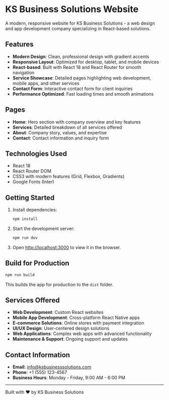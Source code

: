 # KS Business Solutions Website

A modern, responsive website for KS Business Solutions - a web design and app development company specializing in React-based solutions.

## Features

- **Modern Design**: Clean, professional design with gradient accents
- **Responsive Layout**: Optimized for desktop, tablet, and mobile devices
- **React-based**: Built with React 18 and React Router for smooth navigation
- **Service Showcase**: Detailed pages highlighting web development, mobile apps, and other services
- **Contact Form**: Interactive contact form for client inquiries
- **Performance Optimized**: Fast loading times and smooth animations

## Pages

- **Home**: Hero section with company overview and key features
- **Services**: Detailed breakdown of all services offered
- **About**: Company story, values, and expertise
- **Contact**: Contact information and inquiry form

## Technologies Used

- React 18
- React Router DOM
- CSS3 with modern features (Grid, Flexbox, Gradients)
- Google Fonts (Inter)

## Getting Started

1. Install dependencies:
   ```bash
   npm install
   ```

2. Start the development server:
   ```bash
   npm run dev
   ```

3. Open [http://localhost:3000](http://localhost:3000) to view it in the browser.

## Build for Production

```bash
npm run build
```

This builds the app for production to the `dist` folder.

## Services Offered

- **Web Development**: Custom React websites
- **Mobile App Development**: Cross-platform React Native apps
- **E-commerce Solutions**: Online stores with payment integration
- **UI/UX Design**: User-centered design solutions
- **Web Applications**: Complex web apps with advanced functionality
- **Maintenance & Support**: Ongoing support and updates

## Contact Information

- **Email**: info@ksbusinesssolutions.com
- **Phone**: +1 (555) 123-4567
- **Business Hours**: Monday - Friday, 9:00 AM - 6:00 PM

---

Built with ❤️ by KS Business Solutions